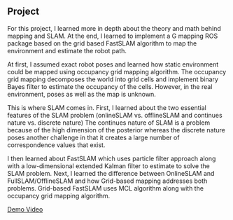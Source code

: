 ## Project

For this project, I learned more in depth about the theory and math behind mapping and SLAM. At the end, I learned to implement a G mapping ROS package based on the grid based FastSLAM algorithm to map the environment and estimate the robot path. 

At first, I assumed exact robot poses and learned how static environment could be mapped using occupancy grid mapping algorithm. The occupancy grid mapping decomposes the world into grid cells and implement binary Bayes filter to estimate the occupancy of the cells. However, in the real environment, poses as well as the map is unknown. 

This is where SLAM comes in. First, I learned about the two essential features of the SLAM problem (onlineSLAM vs. offlineSLAM and continues nature vs. discrete nature) The continues nature of SLAM is a problem because of the high dimension of the posterior whereas the discrete nature poses another challenge in that it creates a large number of correspondence values that exist.

I then learned about FastSLAM which uses particle filter approach along with a low-dimensional extended Kalman filter to estimate to solve the SLAM problem. Next, I learned the difference between OnlineSLAM and  FullSLAM/OfflineSLAM and how Grid-based mapping addresses both problems. Grid-based FastSLAM uses MCL algorithm along with the occupancy grid mapping algorithm.

[Demo Video](https://www.youtube.com/watch?v=1ODcRLEMUA0&feature=youtu.be)
